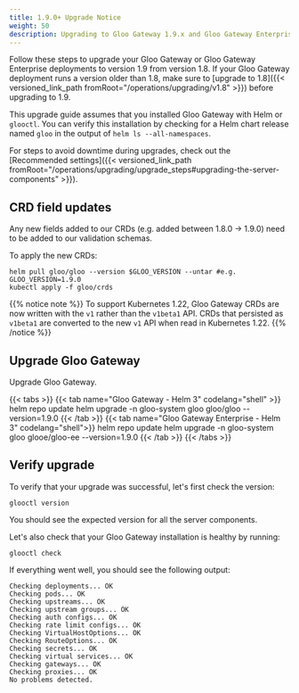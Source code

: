 ```yaml
---
title: 1.9.0+ Upgrade Notice
weight: 50
description: Upgrading to Gloo Gateway 1.9.x and Gloo Gateway Enterprise 1.9.x
---
```


Follow these steps to upgrade your Gloo Gateway or Gloo Gateway Enterprise deployments to version 1.9 from version 1.8. If
your Gloo Gateway deployment runs a version older than 1.8, make sure to [upgrade to 1.8]({{< versioned_link_path fromRoot="/operations/upgrading/v1.8" >}}) before upgrading to 1.9.

This upgrade guide assumes that you installed Gloo Gateway with Helm or `glooctl`. You can verify this installation by checking for a Helm chart release named `gloo` in the output of `helm ls --all-namespaces`.

For steps to avoid downtime during upgrades, check out the [Recommended settings]({{< versioned_link_path fromRoot="/operations/upgrading/upgrade_steps#upgrading-the-server-components" >}}).

## CRD field updates

Any new fields added to our CRDs (e.g. added between 1.8.0 -> 1.9.0) need to be added to our validation schemas.

To apply the new CRDs:
```
helm pull gloo/gloo --version $GLOO_VERSION --untar #e.g. GLOO_VERSION=1.9.0
kubectl apply -f gloo/crds
```

{{% notice note %}}
To support Kubernetes 1.22, Gloo Gateway CRDs are now written with the `v1` rather than the `v1beta1` API. CRDs that persisted as `v1beta1` are converted to the new `v1` API when read in Kubernetes 1.22.
{{% /notice %}}

## Upgrade Gloo Gateway

Upgrade Gloo Gateway.

{{< tabs >}}
{{< tab name="Gloo Gateway - Helm 3" codelang="shell" >}}
helm repo update
helm upgrade -n gloo-system gloo gloo/gloo --version=1.9.0
{{< /tab >}}
{{< tab name="Gloo Gateway Enterprise - Helm 3" codelang="shell">}}
helm repo update
helm upgrade -n gloo-system gloo glooe/gloo-ee --version=1.9.0
{{< /tab >}}
{{< /tabs >}}


## Verify upgrade
To verify that your upgrade was successful, let's first check the version:

```shell script
glooctl version
```

You should see the expected version for all the server components.

Let's also check that your Gloo Gateway installation is healthy by running:

```shell script
glooctl check
```

If everything went well, you should see the following output:

```shell script
Checking deployments... OK
Checking pods... OK
Checking upstreams... OK
Checking upstream groups... OK
Checking auth configs... OK
Checking rate limit configs... OK
Checking VirtualHostOptions... OK
Checking RouteOptions... OK
Checking secrets... OK
Checking virtual services... OK
Checking gateways... OK
Checking proxies... OK
No problems detected.
```
